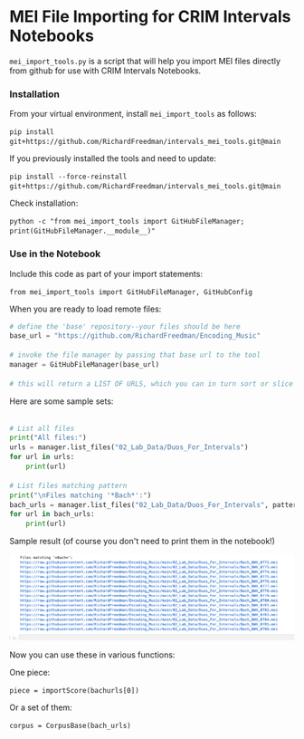 # MEI File Importing for CRIM Intervals Notebooks

`mei_import_tools.py` is a script that will help you import MEI files directly from github for use with CRIM Intervals Notebooks.

### Installation

From your virtual environment, install `mei_import_tools` as follows:

`pip install git+https://github.com/RichardFreedman/intervals_mei_tools.git@main`

If you previously installed the tools and need to update:

`pip install --force-reinstall git+https://github.com/RichardFreedman/intervals_mei_tools.git@main`

Check installation:

`python -c "from mei_import_tools import GitHubFileManager; print(GitHubFileManager.__module__)"`


### Use in the Notebook

Include this code as part of your import statements:

`from mei_import_tools import GitHubFileManager, GitHubConfig`

When you are ready to load remote files:  

```python
# define the 'base' repository--your files should be here
base_url = "https://github.com/RichardFreedman/Encoding_Music"

# invoke the file manager by passing that base url to the tool
manager = GitHubFileManager(base_url)

# this will return a LIST OF URLS, which you can in turn sort or slice to find the ones you need
```

Here are some sample sets:

```python

# List all files
print("All files:")
urls = manager.list_files("02_Lab_Data/Duos_For_Intervals")
for url in urls:
    print(url)

# List files matching pattern
print("\nFiles matching '*Bach*':")
bach_urls = manager.list_files("02_Lab_Data/Duos_For_Intervals", patterns=['*Bach*'])
for url in bach_urls:
    print(url)
```
Sample result (of course you don't need to print them in the notebook!)

![alt text](screenshot_3892.png)


Now you can use these in various functions:

One piece:

`piece = importScore(bachurls[0])`

Or a set of them:

`corpus = CorpusBase(bach_urls)`